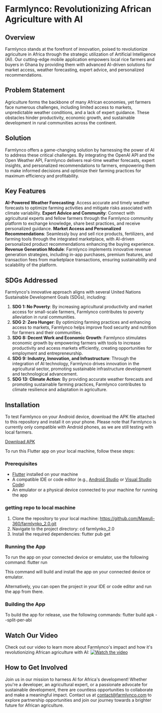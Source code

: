 # Farmlynco: Revolutionizing African Agriculture with AI

## Overview
Farmlynco stands at the forefront of innovation, poised to revolutionize agriculture in Africa through the strategic utilization of Artificial Intelligence (AI). Our cutting-edge mobile application empowers local rice farmers and buyers in Ghana by providing them with advanced AI-driven solutions for market access, weather forecasting, expert advice, and personalized recommendations.

## Problem Statement
Agriculture forms the backbone of many African economies, yet farmers face numerous challenges, including limited access to markets, unpredictable weather conditions, and a lack of expert guidance. These obstacles hinder productivity, economic growth, and sustainable development in rural communities across the continent.

## Solution
Farmlynco offers a game-changing solution by harnessing the power of AI to address these critical challenges. By integrating the OpenAI API and the Open Weather API, Farmlynco delivers real-time weather forecasts, expert insights, and personalized recommendations to farmers, empowering them to make informed decisions and optimize their farming practices for maximum efficiency and profitability.

## Key Features
 **AI-Powered Weather Forecasting**: Access accurate and timely weather forecasts to optimize farming activities and mitigate risks associated with climate variability.
 **Expert Advice and Community**: Connect with agricultural experts and fellow farmers through the Farmlynco community platform to exchange knowledge, share best practices, and receive personalized guidance.
 **Market Access and Personalized Recommendations**: Seamlessly buy and sell rice products, fertilizers, and farming tools through the integrated marketplace, with AI-driven personalized product recommendations enhancing the buying experience.
 **Revenue Generation Module**: Farmlynco implements innovative revenue generation strategies, including in-app purchases, premium features, and transaction fees from marketplace transactions, ensuring sustainability and scalability of the platform.

## SDGs Addressed
Farmlynco's innovative approach aligns with several United Nations Sustainable Development Goals (SDGs), including:
1. **SDG 1: No Poverty**: By increasing agricultural productivity and market access for small-scale farmers, Farmlynco contributes to poverty alleviation in rural communities.
2. **SDG 2: Zero Hunger**: By optimizing farming practices and enhancing access to markets, Farmlynco helps improve food security and nutrition for farmers and their communities.
3. **SDG 8: Decent Work and Economic Growth**: Farmlynco stimulates economic growth by empowering farmers with tools to increase productivity and access markets efficiently, creating opportunities for employment and entrepreneurship.
4. **SDG 9: Industry, Innovation, and Infrastructure**: Through the integration of AI technology, Farmlynco drives innovation in the agricultural sector, promoting sustainable infrastructure development and technological advancement.
5. **SDG 13: Climate Action**: By providing accurate weather forecasts and promoting sustainable farming practices, Farmlynco contributes to climate resilience and adaptation in agriculture.

## Installation
To test Farmlynco on your Android device, download the APK file attached to this repository and install it on your phone. Please note that Farmlynco is currently only compatible with Android phones, as we are still testing with local farmers.

[Download APK](https://drive.google.com/file/d/1ffwuz-NJZGnWXrtoCrZkumANj1kACyHj/view?usp=sharing)

To run this Flutter app on your local machine, follow these steps:

### Prerequisites

- [Flutter](https://flutter.dev/docs/get-started/install) installed on your machine
- A compatible IDE or code editor (e.g., [Android Studio](https://developer.android.com/studio) or [Visual Studio Code](https://code.visualstudio.com/))
- An emulator or a physical device connected to your machine for running the app

### getting repo to local machine

1. Clone the repository to your local machine: https://github.com/Mawuli-360/farmlynko_2.0.git
2. Navigate to the project directory: cd farmlynko_2.0
3. Install the required dependencies: flutter pub get

### Running the App

To run the app on your connected device or emulator, use the following command: flutter run

This command will build and install the app on your connected device or emulator.

Alternatively, you can open the project in your IDE or code editor and run the app from there.

### Building the App

To build the app for release, use the following commands: flutter build apk --split-per-abi


## Watch Our Video
Check out our video to learn more about Farmlynco's impact and how it's revolutionizing African agriculture with AI:
[![Watch the video](https://img.youtube.com/vi/jTdjS7zAq14/0.jpg)](https://youtu.be/jTdjS7zAq14)




## How to Get Involved
Join us in our mission to harness AI for Africa's development! Whether you're a developer, an agricultural expert, or a passionate advocate for sustainable development, there are countless opportunities to collaborate and make a meaningful impact. Contact us at [contact@farmlynco.com](frederickminta@gmail.com) to explore partnership opportunities and join our journey towards a brighter future for African agriculture.
